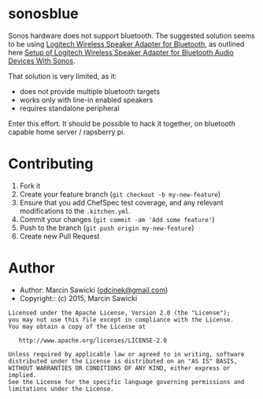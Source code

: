 # sonosblue

Sonos hardware does not support bluetooth. The suggested solution seems to be using [Logitech Wireless Speaker Adapter for Bluetooth](http://www.amazon.com/Logitech-Wireless-Speaker-Adapter-Bluetooth/dp/B004VM1T5S), as outlined here [Setup of Logitech Wireless Speaker Adapter for Bluetooth Audio Devices With Sonos](https://sonos.custhelp.com/app/answers/detail/a_id/1790/kw/bluetooth).

That solution is very limited, as it:
* does not provide multiple bluetooth targets
* works only with line-in enabled speakers
* requires standalone peripheral

Enter this effort. It should be possible to hack it together, on bluetooth capable home server / rapsberry pi.

# Contributing

1. Fork it
1. Create your feature branch (`git checkout -b my-new-feature`)
1. Ensure that you add ChefSpec test coverage, and any relevant modifications to the `.kitchen.yml`.
1. Commit your changes (`git commit -am 'Add some feature'`)
1. Push to the branch (`git push origin my-new-feature`)
1. Create new Pull Request

# Author

- Author: Marcin Sawicki (<odcinek@gmail.com>)
- Copyright:: (c) 2015, Marcin Sawicki

```text
Licensed under the Apache License, Version 2.0 (the "License");
you may not use this file except in compliance with the License.
You may obtain a copy of the License at

   http://www.apache.org/licenses/LICENSE-2.0

Unless required by applicable law or agreed to in writing, software
distributed under the License is distributed on an "AS IS" BASIS,
WITHOUT WARRANTIES OR CONDITIONS OF ANY KIND, either express or implied.
See the License for the specific language governing permissions and
limitations under the License.

